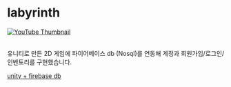 # labyrinth

[![YouTube Thumbnail](https://img.youtube.com/vi/oBQMDn2fYU8/0.jpg)](https://www.youtube.com/watch?v=oBQMDn2fYU8)

<br> 유니티로 만든 2D 게임에 파이어베이스 db (Nosql)를 연동해 계정과 회원가입/로그인/인벤토리를 구현했습니다.

[unity + firebase db](https://www.youtube.com/watch?v=oBQMDn2fYU8)
